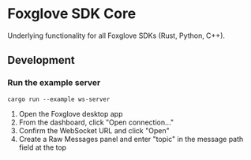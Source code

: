 # Foxglove SDK Core

Underlying functionality for all Foxglove SDKs (Rust, Python, C++).

## Development

### Run the example server

```
cargo run --example ws-server
```

1. Open the Foxglove desktop app
2. From the dashboard, click "Open connection..."
3. Confirm the WebSocket URL and click "Open"
4. Create a Raw Messages panel and enter "topic" in the message path field at the top 

